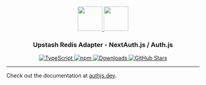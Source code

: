 <p align="center">
  <br/>
  <a href="https://authjs.dev" target="_blank">
    <img height="64px" src="https://authjs.dev/img/logo-sm.png" />
  </a>
  <a href="https://docs.upstash.com/redis" target="_blank">
    <img height="64px" src="https://authjs.dev/img/adapters/upstash-redis.svg"/>
  </a>
  <h3 align="center"><b>Upstash Redis Adapter</b> - NextAuth.js / Auth.js</a></h3>
  <p align="center" style="align: center;">
    <a href="https://npm.im/@oneum-io/upstash-redis-adapter">
      <img src="https://img.shields.io/badge/TypeScript-blue?style=flat-square" alt="TypeScript" />
    </a>
    <a href="https://npm.im/@oneum-io/upstash-redis-adapter">
      <img alt="npm" src="https://img.shields.io/npm/v/@oneum-io/upstash-redis-adapter?color=green&label=@oneum-io/upstash-redis-adapter&style=flat-square">
    </a>
    <a href="https://www.npmtrends.com/@oneum-io/upstash-redis-adapter">
      <img src="https://img.shields.io/npm/dm/@oneum-io/upstash-redis-adapter?label=%20downloads&style=flat-square" alt="Downloads" />
    </a>
    <a href="https://github.com/nextauthjs/next-auth/stargazers">
      <img src="https://img.shields.io/github/stars/nextauthjs/next-auth?style=flat-square" alt="GitHub Stars" />
    </a>
  </p>
</p>

---

Check out the documentation at [authjs.dev](https://authjs.dev/reference/adapter/upstash-redis).
